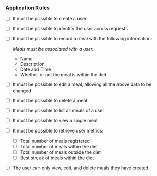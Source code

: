 ### Application Rules

- [ ] It must be possible to create a user
- [ ] It must be possible to identify the user across requests
- [ ] It must be possible to record a meal with the following information:
    
    *Meals must be associated with a user.*
    
    - Name
    - Description
    - Date and Time
    - Whether or not the meal is within the diet
- [ ] It must be possible to edit a meal, allowing all the above data to be changed
- [ ] It must be possible to delete a meal
- [ ] It must be possible to list all meals of a user
- [ ] It must be possible to view a single meal
- [ ] It must be possible to retrieve user metrics:
    - [ ] Total number of meals registered
    - [ ] Total number of meals within the diet
    - [ ] Total number of meals outside the diet
    - [ ] Best streak of meals within the diet
- [ ] The user can only view, edit, and delete meals they have created
